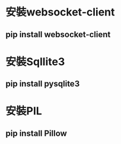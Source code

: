 # 安裝websocket-client
## pip install websocket-client

# 安裝Sqllite3
## pip install pysqlite3

# 安裝PIL
## pip install Pillow